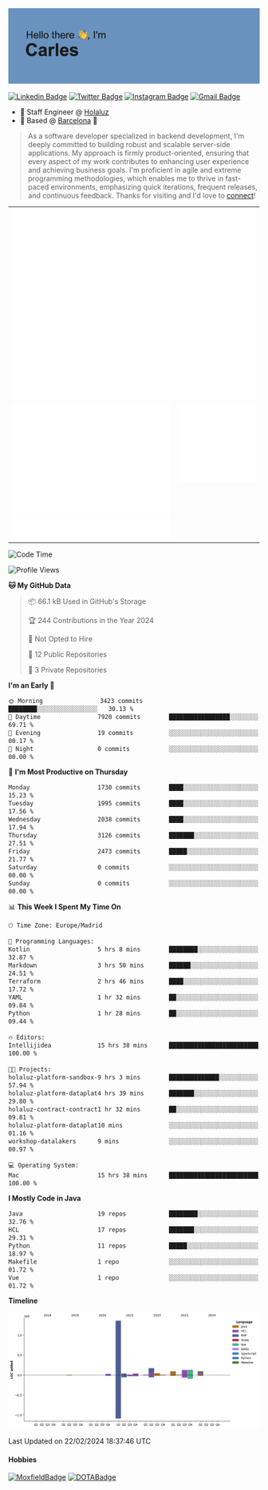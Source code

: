 <img src="header.png" alt="header">

[![Linkedin Badge](https://img.shields.io/badge/-cdespona-blue?style=flat&logo=Linkedin&logoColor=white&link=https://www.linkedin.com/in/carles-david-espona-casas-56219b11/)](https://www.linkedin.com/in/carles-david-espona-casas-56219b11/)
[![Twitter Badge](https://img.shields.io/badge/-@__cdespona-1ca0f1?style=flat&labelColor=1ca0f1&logo=twitter&logoColor=white&link=https://twitter.com/CDEspona)](https://twitter.com/CDEspona)
[![Instagram Badge](https://img.shields.io/badge/-@__cdespona-purple?style=flat&logo=instagram&logoColor=white&link=https://www.instagram.com/cdespona/)](https://www.instagram.com/cdespona/)
[![Gmail Badge](https://img.shields.io/badge/-cdespona-c14438?style=flat&logo=Gmail&logoColor=white&link=mailto:cdespona@gmail.com)](mailto:cdespona@gmail.com)

* 🔭 Staff Engineer @ [Holaluz](https://holaluz.com)
* 🏡 Based @ [Barcelona](https://www.google.es/maps/place/Barcelona) 💜

> As a software developer specialized in backend development, I'm deeply committed to building robust and scalable server-side applications. My approach is firmly product-oriented, ensuring that every aspect of my work contributes to enhancing user experience and achieving business goals. I'm proficient in agile and extreme programming methodologies, which enables me to thrive in fast-paced environments, emphasizing quick iterations, frequent releases, and continuous feedback. Thanks for visiting and I'd love to [connect](https://www.linkedin.com/in/carles-david-espona-casas-56219b11/)!

<table style="border-collapse: collapse; border: none;"> 
  <tbody>
  <tr style="border: none;">
    <td colspan="2" style="border: none; vertical-align: top;">
      <img src="summary.svg" alt="summary">
      <img src="activity-community.svg" alt="act-comm">
      <img src="repositories.svg" alt="repo">
    </td>
  </tr>
  <tr>
    <td style="border: none; vertical-align: top;">
      <img src="metrics.plugin.isocalendar.fullyear.svg" alt="calendar">
      <img src="topics.svg" alt="topics">
    </td>
    <td style="border: none; vertical-align: top;">
      <img src="achievements.svg" alt="achievements">
    </td>
  </tr>
  </tbody>
</table>

<!--START_SECTION:waka-->
![Code Time](http://img.shields.io/badge/Code%20Time-49%20hrs%2026%20mins-blue)

![Profile Views](http://img.shields.io/badge/Profile%20Views-0-blue)

**🐱 My GitHub Data** 

> 📦 66.1 kB Used in GitHub's Storage 
 > 
> 🏆 244 Contributions in the Year 2024
 > 
> 🚫 Not Opted to Hire
 > 
> 📜 12 Public Repositories 
 > 
> 🔑 3 Private Repositories 
 > 
**I'm an Early 🐤** 

```text
🌞 Morning                3423 commits        ████████░░░░░░░░░░░░░░░░░   30.13 % 
🌆 Daytime                7920 commits        █████████████████░░░░░░░░   69.71 % 
🌃 Evening                19 commits          ░░░░░░░░░░░░░░░░░░░░░░░░░   00.17 % 
🌙 Night                  0 commits           ░░░░░░░░░░░░░░░░░░░░░░░░░   00.00 % 
```
📅 **I'm Most Productive on Thursday** 

```text
Monday                   1730 commits        ████░░░░░░░░░░░░░░░░░░░░░   15.23 % 
Tuesday                  1995 commits        ████░░░░░░░░░░░░░░░░░░░░░   17.56 % 
Wednesday                2038 commits        ████░░░░░░░░░░░░░░░░░░░░░   17.94 % 
Thursday                 3126 commits        ███████░░░░░░░░░░░░░░░░░░   27.51 % 
Friday                   2473 commits        █████░░░░░░░░░░░░░░░░░░░░   21.77 % 
Saturday                 0 commits           ░░░░░░░░░░░░░░░░░░░░░░░░░   00.00 % 
Sunday                   0 commits           ░░░░░░░░░░░░░░░░░░░░░░░░░   00.00 % 
```


📊 **This Week I Spent My Time On** 

```text
🕑︎ Time Zone: Europe/Madrid

💬 Programming Languages: 
Kotlin                   5 hrs 8 mins        ████████░░░░░░░░░░░░░░░░░   32.87 % 
Markdown                 3 hrs 50 mins       ██████░░░░░░░░░░░░░░░░░░░   24.51 % 
Terraform                2 hrs 46 mins       ████░░░░░░░░░░░░░░░░░░░░░   17.72 % 
YAML                     1 hr 32 mins        ██░░░░░░░░░░░░░░░░░░░░░░░   09.84 % 
Python                   1 hr 28 mins        ██░░░░░░░░░░░░░░░░░░░░░░░   09.44 % 

🔥 Editors: 
Intellijidea             15 hrs 38 mins      █████████████████████████   100.00 % 

🐱‍💻 Projects: 
holaluz-platform-sandbox-9 hrs 3 mins        ██████████████░░░░░░░░░░░   57.94 % 
holaluz-platform-dataplat4 hrs 39 mins       ███████░░░░░░░░░░░░░░░░░░   29.80 % 
holaluz-contract-contract1 hr 32 mins        ██░░░░░░░░░░░░░░░░░░░░░░░   09.81 % 
holaluz-platform-dataplat10 mins             ░░░░░░░░░░░░░░░░░░░░░░░░░   01.16 % 
workshop-datalakers      9 mins              ░░░░░░░░░░░░░░░░░░░░░░░░░   00.97 % 

💻 Operating System: 
Mac                      15 hrs 38 mins      █████████████████████████   100.00 % 
```

**I Mostly Code in Java** 

```text
Java                     19 repos            ████████░░░░░░░░░░░░░░░░░   32.76 % 
HCL                      17 repos            ███████░░░░░░░░░░░░░░░░░░   29.31 % 
Python                   11 repos            █████░░░░░░░░░░░░░░░░░░░░   18.97 % 
Makefile                 1 repo              ░░░░░░░░░░░░░░░░░░░░░░░░░   01.72 % 
Vue                      1 repo              ░░░░░░░░░░░░░░░░░░░░░░░░░   01.72 % 
```



**Timeline**

![Lines of Code chart](https://raw.githubusercontent.com/cdespona/cdespona/main/assets/bar_graph.png)


 Last Updated on 22/02/2024 18:37:46 UTC
<!--END_SECTION:waka-->

#### Hobbies
[![MoxfieldBadge](https://img.shields.io/badge/MTG%20Commander-Cdespona-8A2BE2)](https://www.moxfield.com/users/Cdespona)
[![DOTABadge](https://img.shields.io/badge/DOTA2-GRV-red)](https://es.dotabuff.com/players/63807915)
